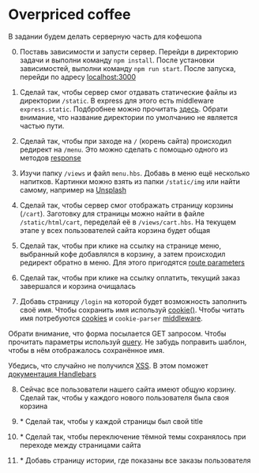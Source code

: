 # Overpriced coffee

В задании будем делать серверную часть для кофешопа

0. Поставь зависимости и запусти сервер. Перейди в директорию задачи и выполни команду `npm install`. 
После установки зависимостей, выполни команду `npm run start`. 
После запуска, перейди по адресу [localhost:3000](http://localhost:3000)

1. Сделай так, чтобы сервер смог отдавать статические файлы из директории `/static`. 
В express для этого есть middleware `express.static`. 
Подбробнее можно прочитать [здесь](https://expressjs.com/en/starter/static-files.html). 
Обрати внимание, что название директории по умолчанию не является частью пути.

2. Сделай так, чтобы при заходе на `/` (корень сайта) происходил редирект на `/menu`. 
Это можно сделать с помощью одного из методов [response](https://expressjs.com/en/4x/api.html#res.redirect)

3. Изучи папку `/views` и файл `menu.hbs`. Добавь в меню ещё несколько напитков. 
Картинки можно взять из папки `/static/img` или найти самому, например на [Unsplash](https://unsplash.com/)

4. Сделай так, чтобы сервер смог отображать страницу корзины (`/cart`). 
Заготовку для страницы можно найти в файле `/static/html/cart`, переделай её в `/views/cart.hbs`. 
На текущем этапе у всех пользователей сайта корзина будет общая

5. Сделай так, чтобы при клике на ссылку на странице меню, выбранный кофе добавлялся в корзину, а затем происходил редирект обратно в меню. 
Для этого пригодятся [route parameters](https://expressjs.com/en/guide/routing.html#route-parameters)

6. Сделай так, чтобы при клике на ссылку оплатить, текущий заказ завершался и корзина очищалась

7. Добавь страницу `/login` на которой будет возможность заполнить своё имя. 
Чтобы сохранить имя используй [cookie()](https://expressjs.com/en/4x/api.html#res.cookie). 
Чтобы читать имя потребуются [cookies](https://expressjs.com/en/4x/api.html#req.cookies) и 
`cookie-parser` [middleware](https://expressjs.com/en/resources/middleware/cookie-parser.html).

Обрати внимание, что форма посылается GET запросом. 
Чтобы прочитать параметры используй [query](https://expressjs.com/en/4x/api.html#req.query). 
Не забудь поправить шаблон, чтобы в нём отображалось сохранённое имя.

Убедись, что случайно не получился [XSS](https://ru.wikipedia.org/wiki/%D0%9C%D0%B5%D0%B6%D1%81%D0%B0%D0%B9%D1%82%D0%BE%D0%B2%D1%8B%D0%B9_%D1%81%D0%BA%D1%80%D0%B8%D0%BF%D1%82%D0%B8%D0%BD%D0%B3). 
В этом поможет [документация Handlebars](https://handlebarsjs.com/#html-escaping)

8. Сейчас все пользователи нашего сайта имеют общую корзину. Сделай так, чтобы у каждого нового пользователя была своя корзина

9. \* Сделай так, чтобы у каждой страницы был свой title

10. \* Сделай так, чтобы переключение тёмной темы сохранялось при переходе между страницами сайта

11. \* Добавь страницу истории, где показаны все заказы пользователя

